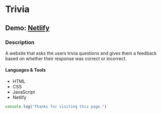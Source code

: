 # Trivia

## Demo: [Netlify](https://trivia-hakan.netlify.app)


### Description
A website that asks the users trivia questions and gives them a feedback based on whether their response was correct or incorrect.

#### Languages & Tools
- HTML
- CSS
- JavaScript
- Netlify

```javascript
console.log("Thanks for visiting this page.")
```

